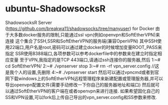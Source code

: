 # ubuntu-ShadowsocksR
ShadowsocksR Server (https://github.com/breakwa11/shadowsocks/tree/manyuser) for Docker
由于大多数docker服务的限制,只能通过ssl vpn(例如openvpn和SoftEtherVPN)来连接
这个集合了SSH,SSR和SoftEtherVPN的服务端(兼容OpenVPN)
其中SSH使用22端口,用户名是root,密码可以通过建立docker的时候增加变量ROOT_PASS来指定
SSR使用8388端口,各项参数可以参考dockerfile中的参数来在建立时指定相应变量
至于VPN,我指定的是TCP 443端口,请通过ssh连接你的服务器,然后
1:~# cd SoftEtherVPN/
2:~# ./vpnserver stop
3:~# rm -rf vpn_server.config //这是我个人的设置,先删除
4:~# ./vpnserver start
然后可以通过vpncmd或者到官网下载windows上的SoftEtherVPN远程管理程序来新建配置或管理服务器,并可以导出openvpn配置文件(需要手动修改一下你自己的服务器地址和端口)
然后就可以通过SoftEtherVPN的客户端在或者openvpn来进行连接.
如果希望固化自己的SS和VPN设置,可以fork后上传自己导出的vpn_server.config和SS参数来修改.
